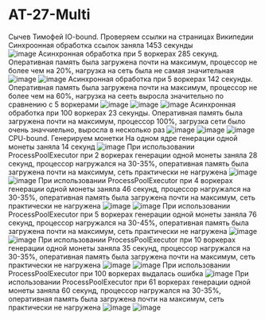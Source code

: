 # AT-27-Multi
Сычев Тимофей
IO-bound. Проверяем ссылки на страницах Википедии
Синхроонная обработка ссылок заняла 1453 секунды  
![image](https://user-images.githubusercontent.com/72296553/143772853-5d352528-5d56-4ac7-8c2a-72bd8deeec74.png)
Асинхронная обработка при 5 воркерах 285 секунд. Оперативная память была загружена почти на максимум, процессор не более чем на 20%, нагрузка на сеть была не самая значительная
![image](https://user-images.githubusercontent.com/72296553/143775182-54cd8a72-ae27-4b2a-aad1-f9ec9c3426f1.png)
![image](https://user-images.githubusercontent.com/72296553/143775194-60d9afb0-b1f9-4b45-b72e-b253868eb72e.png)
Асинхронная обработка при 5 воркерах 142 секунды. Оперативная память была загружена почти на максимум, процессор не более чем на 60%, нагрузка на сееть выросла значительно по сравнению с 5 воркерами
![image](https://user-images.githubusercontent.com/72296553/143775240-26b25f77-b53d-477d-bd19-67a0a99f0d38.png)
![image](https://user-images.githubusercontent.com/72296553/143775252-e8f4c41e-0ec0-41cf-959d-baf9794fe126.png)
![image](https://user-images.githubusercontent.com/72296553/143775258-02617e72-a49e-4ff7-9d94-28c3e59d2c33.png)
Асинхронная обработка при 100 воркерах 23 секунды. Оперативная память была загружена почти на максимум, процессор 100%, загрузка сети было очень значчиельно, выросла в несколько раз
![image](https://user-images.githubusercontent.com/72296553/143775377-2e740a62-a502-4a6f-af36-5f572ac9a872.png)
![image](https://user-images.githubusercontent.com/72296553/143775388-9503664f-b82b-47ef-b545-7c9fce5c292a.png)
![image](https://user-images.githubusercontent.com/72296553/143775400-566e0d25-c95a-4edd-814f-52f9d5c6f8ea.png)
CPU-bound. Генерируем монетки
На одном ядре генерации одной монеты заняла 14 секунд
![image](https://user-images.githubusercontent.com/72296553/143775873-9b93e2a4-2b01-4544-9210-9580a9643bd9.png)
При использовании ProcessPoolExecutor при 2 воркерах генерации одной монеты заняла 28 секунд, процессор нагружался на 30-35%, оперативная память была загружена почти на максимум, сеть практически не нагружена
![image](https://user-images.githubusercontent.com/72296553/143777142-a23248e1-071a-4370-be70-85c9da802ea3.png)
![image](https://user-images.githubusercontent.com/72296553/143777315-55ad5e09-2c4b-42a8-a822-019a66f78fd3.png)
При использовании ProcessPoolExecutor при 4 воркерах генерации одной монеты заняла 46 секунд, процессор нагружался на 30-35%, оперативная память была загружена почти на максимум, сеть практически не нагружена
![image](https://user-images.githubusercontent.com/72296553/143777351-638f5a69-8ee2-4bb0-a112-99d225594841.png)
![image](https://user-images.githubusercontent.com/72296553/143777356-d922e2cf-b271-48bf-84ab-31504895e048.png)
При использовании ProcessPoolExecutor при 5 воркерах генерации одной монеты заняла 76 секунд, процессор нагружался на 30-45%, оперативная память была загружена почти на максимум, сеть практически не нагружена
![image](https://user-images.githubusercontent.com/72296553/143777378-38a56b8b-209f-47d3-860c-83342a6706ac.png)
![image](https://user-images.githubusercontent.com/72296553/143777395-fd4fc925-0123-4cfc-9f51-163d83eb120e.png)
При использовании ProcessPoolExecutor при 10 воркерах генерации одной монеты заняла 35 секунд, процессор нагружался на 30-35%, оперативная память была загружена почти на максимум, сеть практически не нагружена
![image](https://user-images.githubusercontent.com/72296553/143777408-50ae39d6-a11c-428c-ab23-1272a88c3a91.png)
![image](https://user-images.githubusercontent.com/72296553/143777418-0f693a10-7551-48aa-9ac8-58f9d35ba691.png)
При использовании ProcessPoolExecutor при 100 воркерах выдалась ошибка
![image](https://user-images.githubusercontent.com/72296553/143777447-6d27881b-26d3-4d2b-a67f-3891fa0f86ab.png)
При использовании ProcessPoolExecutor при 61 воркерах генерации одной монеты заняла 60 секунд, процессор нагружался на 30-35%, оперативная память была загружена почти на максимум, сеть практически не нагружена
![image](https://user-images.githubusercontent.com/72296553/143777478-704f8c47-779b-4e62-807e-2a8d8857fe9b.png)
![image](https://user-images.githubusercontent.com/72296553/143777488-0862e55b-d160-4f52-94a9-330af0d0e993.png)

